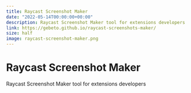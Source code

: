 ```yaml
---
title: Raycast Screenshot Maker
date: "2022-05-14T00:00:00+00:00"
description: Raycast Screenshot Maker tool for extensions developers
link: https://gebeto.github.io/raycast-screenshots-maker/
size: half
image: raycast-screenshot-maker.png
---
```



# Raycast Screenshot Maker


Raycast Screenshot Maker tool for extensions developers
